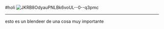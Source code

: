#holi 
![JKRB8OdyauPNLBk6voUL--0--q3pmc](https://github.com/user-attachments/assets/b3a6da4f-b217-430e-b6e9-731b9a925162)


---

esto es un blendeer de una cosa muy importante 

